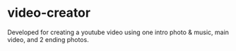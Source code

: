 # video-creator
Developed for creating a youtube video using one intro photo &amp; music, main video, and 2 ending photos. 
